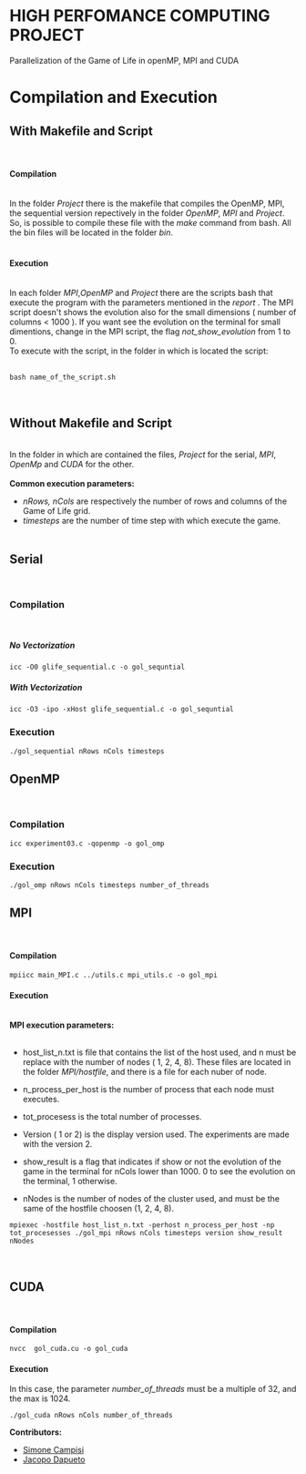 # HIGH PERFOMANCE COMPUTING PROJECT

Parallelization of the Game of Life  in openMP, MPI and CUDA


# Compilation and Execution

## With Makefile and Script

</br>

#### Compilation
</br>
In the folder <i>Project</i> there is the makefile that compiles the OpenMP, MPI, the sequential version repectively in the folder <i>OpenMP</i>, <i> MPI</i> and <i>Project</i>. So, is possible to compile these file with the <i>make</i> command from bash. All the bin files will be located in the folder <i>bin</i>.
</br></br>

#### Execution
</br>
In each folder <i> MPI</i>,<i>OpenMP</i> and <i> Project </i> there are the scripts bash that execute the program with the parameters mentioned in the <i> report </i>. The MPI script doesn't shows the evolution also for the small dimensions ( number of columns < 1000 ). If you want see the evolution on the terminal for small dimentions, change in the MPI script, the flag <i>not_show_evolution</i> from 1 to 0.</br>
To execute with the script, in the folder in which is located the script:</br></br>

```
bash name_of_the_script.sh
```
</br>

## Without Makefile and Script
</br>
In the folder in which are contained the files, <i>Project</i> for the serial, <i>MPI</i>, <i>OpenMp</i> and <i>CUDA</i> for the other.</br></br>
<b>Common execution parameters: </b></br>

- <i> nRows, nCols </i> are respectively the number of rows and columns of the Game of Life grid. </br> 
- <i> timesteps</i> are the number of time step with which execute the game.
</br></br>


## Serial
</br>

### Compilation
</br>

##### No Vectorization

```
icc -O0 glife_sequential.c -o gol_sequntial
```

##### With Vectorization

```
icc -O3 -ipo -xHost glife_sequential.c -o gol_sequntial
```

### Execution

```
./gol_sequential nRows nCols timesteps
```


## OpenMP
</br>

### Compilation

```
icc experiment03.c -qopenmp -o gol_omp
```

### Execution

```
./gol_omp nRows nCols timesteps number_of_threads
```

## MPI
</br>

#### Compilation

```
mpiicc main_MPI.c ../utils.c mpi_utils.c -o gol_mpi
```

#### Execution
</br>
<b> MPI execution parameters:</b> </br></br>

- host_list_n.txt is file that contains the list of the host used, and n must be replace with the number of nodes ( 1, 2, 4, 8). These files are located in the folder <i>MPI/hostfile</i>, and there is a file for each nuber of node.

- 	n_process_per_host  is the number of process that each node must executes.
-	tot_procesess is the total number of processes.
-	Version ( 1 or 2) is the display version used. The experiments are made with the version 2.
-	show_result is a flag that indicates if show or not the evolution of the game in the terminal for nCols lower than 1000. 0 to see the evolution on the terminal, 1 otherwise.
-	nNodes is the number of nodes of the cluster used, and must be the same of the hostfile choosen (1, 2, 4, 8).



```
mpiexec -hostfile host_list_n.txt -perhost n_process_per_host -np tot_procesesses ./gol_mpi nRows nCols timesteps version show_result nNodes
```
</br>


## CUDA
</br>

#### Compilation
```
nvcc  gol_cuda.cu -o gol_cuda
```
#### Execution

In this case, the parameter <i>number_of_threads</i> must be a multiple of 32, and the max is 1024.

```
./gol_cuda nRows nCols number_of_threads
```



<b>Contributors:</b>
<ul>
 <li><a href="https://github.com/simocampi">Simone Campisi</del></a></li>
 <li><a href="https://github.com/LazyRacc00n">Jacopo Dapueto</a></li>
</ul>
